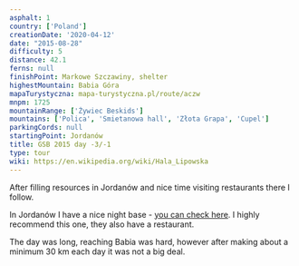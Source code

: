 ```yaml
---
asphalt: 1
country: ['Poland']
creationDate: '2020-04-12'
date: "2015-08-28"
difficulty: 5
distance: 42.1
ferns: null
finishPoint: Markowe Szczawiny, shelter
highestMountain: Babia Góra
mapaTurystyczna: mapa-turystyczna.pl/route/aczw
mnpm: 1725
mountainRange: ['Żywiec Beskids']
mountains: ['Polica', 'Smietanowa hall', 'Złota Grapa', 'Cupel']
parkingCords: null
startingPoint: Jordanów
title: GSB 2015 day -3/-1
type: tour
wiki: https://en.wikipedia.org/wiki/Hala_Lipowska
---
```


After filling resources in Jordanów and nice time visiting restaurants there I follow.

In Jordanów I have a nice night base - [you can check here](http://www.strumyk-wczasy.com.pl/baza-noclegowa-2.html). I highly recommend this one, they also have a restaurant.

The day was long, reaching Babia was hard, however after making about a minimum 30 km each day it was not a big deal.
